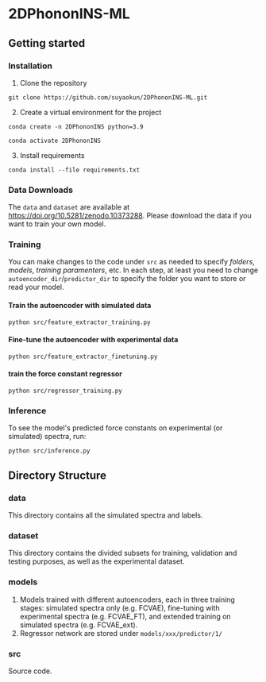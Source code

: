 # 2DPhononINS-ML

## Getting started

### Installation
1. Clone the repository
```
git clone https://github.com/suyaokun/2DPhononINS-ML.git
```
2. Create a virtual environment for the project
```
conda create -n 2DPhononINS python=3.9
```
```
conda activate 2DPhononINS
```
3. Install requirements
```
conda install --file requirements.txt
```

### Data Downloads
The `data` and `dataset` are available at https://doi.org/10.5281/zenodo.10373288. Please download the data if you want to train your own model.

### Training
You can make changes to the code under `src` as needed to specify *folders*, *models*, *training paramenters*, etc. In each step, at least you need to change `autoencoder_dir`/`predictor_dir` to specify the folder you want to store or read your model.
#### Train the autoencoder with simulated data
```
python src/feature_extractor_training.py
```
#### Fine-tune the autoencoder with experimental data
```
python src/feature_extractor_finetuning.py
```
#### train the force constant regressor 
```
python src/regressor_training.py
```
### Inference
To see the model's predicted force constants on experimental (or simulated) spectra, run:
```
python src/inference.py
```

## Directory Structure

### data
This directory contains all the simulated spectra and labels.

### dataset
This directory contains the divided subsets for training, validation and testing purposes, as well as the experimental dataset.

### models
1. Models trained with different autoencoders, each in three training stages: simulated spectra only (e.g. FCVAE), fine-tuning with experimental spectra (e.g. FCVAE_FT), and extended training on simulated spectra (e.g. FCVAE_ext). 
2. Regressor network are stored under `models/xxx/predictor/1/`

### src
Source code.